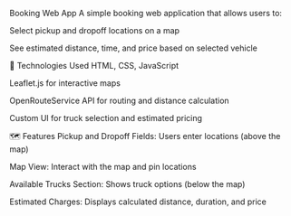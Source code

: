 Booking Web App
A simple booking web application that allows users to:

Select pickup and dropoff locations on a map

See estimated distance, time, and price based on selected vehicle

🔧 Technologies Used
HTML, CSS, JavaScript

Leaflet.js for interactive maps

OpenRouteService API for routing and distance calculation

Custom UI for truck selection and estimated pricing

🗺️ Features
Pickup and Dropoff Fields: Users enter locations (above the map)

Map View: Interact with the map and pin locations

Available Trucks Section: Shows truck options (below the map)

Estimated Charges: Displays calculated distance, duration, and price

